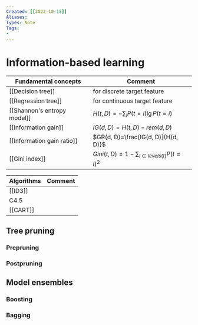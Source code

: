 ```yaml
---
Created: [[2022-10-18]]
Aliases: 
Types: Note
Tags: 
- 
---
```

# Information-based learning

| Fundamental concepts        | Comment                                      |
| --------------------------- | -------------------------------------------- |
| [[Decision tree]]           | for discrete target feature                  |
| [[Regression tree]]         | for continuous target feature                |
| [[Shannon's entropy model]] | $H(t, D)=-\sum_iP(t=i)\lg P(t=i)$            |
| [[Information gain]]        | $IG(d, D)=H(t, D)-rem(d, D)$                 |
| [[Information gain ratio]]  | $GR(d, D)=\frac{IG(d, D)}{H(d, D)}$          |
| [[Gini index]]              | $Gini(t, D)=1-\sum_{l\in levels(t)}P(t=l)^2$ |

| Algorithms | Comment |
| ---------- | ------- |
| [[ID3]]    |         |
| C4.5       |         |
| [[CART]]   |         |

## Tree pruning
### Prepruning
### Postpruning
## Model ensembles
### Boosting
### Bagging

